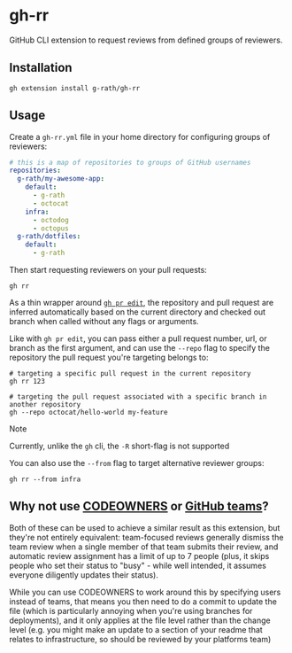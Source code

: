 # gh-rr

GitHub CLI extension to request reviews from defined groups of reviewers.

## Installation

```shell
gh extension install g-rath/gh-rr
```

## Usage

Create a `gh-rr.yml` file in your home directory for configuring groups of
reviewers:

```yaml
# this is a map of repositories to groups of GitHub usernames
repositories:
  g-rath/my-awesome-app:
    default:
      - g-rath
      - octocat
    infra:
      - octodog
      - octopus
  g-rath/dotfiles:
    default:
      - g-rath
```

Then start requesting reviewers on your pull requests:

```shell
gh rr
```

As a thin wrapper around
[`gh pr edit`](https://cli.github.com/manual/gh_pr_edit), the repository and
pull request are inferred automatically based on the current directory and
checked out branch when called without any flags or arguments.

Like with `gh pr edit`, you can pass either a pull request number, url, or
branch as the first argument, and can use the `--repo` flag to specify the
repository the pull request you're targeting belongs to:

```shell
# targeting a specific pull request in the current repository
gh rr 123

# targeting the pull request associated with a specific branch in another repository
gh --repo octocat/hello-world my-feature
```

> [!NOTE]
>
> Currently, unlike the `gh` cli, the `-R` short-flag is not supported

You can also use the `--from` flag to target alternative reviewer groups:

```shell
gh rr --from infra
```

## Why not use [CODEOWNERS](https://docs.github.com/en/repositories/managing-your-repositorys-settings-and-features/customizing-your-repository/about-code-owners) or [GitHub teams](https://docs.github.com/en/organizations/organizing-members-into-teams/managing-code-review-settings-for-your-team)?

Both of these can be used to achieve a similar result as this extension, but
they're not entirely equivalent: team-focused reviews generally dismiss the team
review when a single member of that team submits their review, and automatic
review assignment has a limit of up to 7 people (plus, it skips people who set
their status to "busy" - while well intended, it assumes everyone diligently
updates their status).

While you can use CODEOWNERS to work around this by specifying users instead of
teams, that means you then need to do a commit to update the file (which is
particularly annoying when you're using branches for deployments), and it only
applies at the file level rather than the change level (e.g. you might make an
update to a section of your readme that relates to infrastructure, so should be
reviewed by your platforms team)
